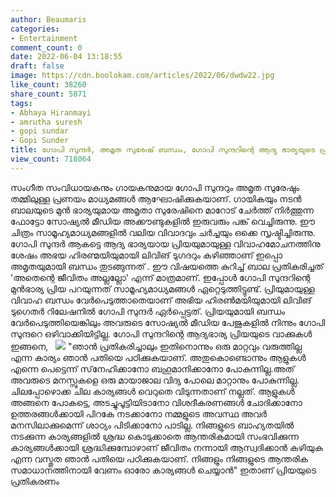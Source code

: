 ```yaml
---
author: Beaumaris
categories:
- Entertainment
comment_count: 0
date: 2022-06-04 13:18:55
draft: false
image: https://cdn.boolokam.com/articles/2022/06/dwdw22.jpg
like_count: 38260
share_count: 5871
tags:
- Abhaya Hiranmayi
- amrutha suresh
- gopi sundar
- Gopi Sunder
title: ഗോപി സുന്ദർ, അമൃത സുരേഷ് ബന്ധം, ഗോപി സുന്ദറിന്റെ ആദ്യ ഭാര്യയുടെ പ്രതികരണം ശ്രദ്ധിക്കപ്പെടുന്നു
view_count: 718064
---
```


സംഗീത സംവിധായകനും ഗായകനുമായ ഗോപി സുന്ദറും അമൃത സുരേഷും തമ്മിലുള്ള പ്രണയം മാധ്യമങ്ങൾ ആഘോഷിക്കുകയാണ്. ഗായികയും നടൻ ബാലയുടെ മുൻ ഭാര്യയുമായ അമൃതാ സുരേഷിനെ മാറോട് ചേർത്ത് നിർത്തുന്ന ഫോട്ടോ സോഷ്യൽ മീഡിയ അക്കൗണ്ടുകളിൽ ഇരുവരും പങ്ക് വെച്ചിരുന്നു. ഈ ചിത്രം സാമൂഹ്യമാധ്യമങ്ങളിൽ വലിയ വിവാദവും ചർച്ചയും ഒക്കെ സൃഷ്ടിച്ചിരുന്നു. ഗോപി സുന്ദർ ആകട്ടെ ആദ്യ ഭാര്യയായ പ്രിയയുമായുള്ള വിവാഹമോചനത്തിനു ശേഷം അഭയ ഹിരണ്മയിയുമായി ലിവിങ് ടുഗദറും കഴിഞ്ഞാണ് ഇപ്പൊ അമൃതയുമായി ബന്ധം തുടങ്ങുന്നത് . ഈ വിഷയത്തെ കുറിച്ച് ബാല പ്രതികരിച്ചത് 'അതെന്റെ ജീവിതം അല്ലല്ലോ' എന്ന് മാത്രമാണ്. ഇപ്പോൾ ഗോപി സുന്ദറിന്റെ മുൻഭാര്യ പ്രിയ പറയുന്നത് സാമൂഹ്യമാധ്യമങ്ങൾ ഏറ്റെടുത്തിട്ടുണ്ട്. പ്രിയുമായുള്ള വിവാഹ ബന്ധം വേർപെടുത്താതെയാണ് അഭിയ ഹിരൺമയിയുമായി ലിവിങ് ടുഗെതർ റിലേഷനിൽ ഗോപി സുന്ദർ ഏർപ്പെട്ടത്. പ്രിയയുമായി ബന്ധം വേർപെടുത്തിയെങ്കിലും അവരുടെ സോഷ്യൽ മീഡിയ പേജുകളിൽ നിന്നും ഗോപി സുന്ദറെ ഒഴിവാക്കിയിട്ടില്ല. ഗോപി സുന്ദറിന്റെ ആദ്യഭാര്യ പ്രിയയുടെ വാക്കുകൾ ഇങ്ങനെ, &nbsp; ![](https://cdn.boolokam.com/articles/2022/06/dwdw22.jpg) "ഞാൻ പ്രതികരിച്ചാലും ഇതിനൊന്നും ഒരു മാറ്റവും വരുത്തില്ല എന്ന കാര്യം ഞാൻ പതിയെ പഠിക്കുകയാണ്. അതുകൊണ്ടൊന്നും ആളുകൾ എന്നെ പെട്ടെന്ന് സ്‌നേഹിക്കാനോ ബഹുമാനിക്കാനോ പോകുന്നില്ല.അത് അവരുടെ മനസ്സുകളെ ഒരു മായാജാല വിദ്യ പോലെ മാറ്റാനും പോകുന്നില്ല. ചിലപ്പോഴൊക്ക ചില കാര്യങ്ങൾ വെറുതെ വിടുന്നതാണ് നല്ലത്. ആളുകൾ അങ്ങനെ പോകട്ടെ, അടച്ചുപൂട്ടിയിടാനോ വിശദീകരണങ്ങൾ ചോദിക്കാനോ ഉത്തരങ്ങൾക്കായി പിറകേ നടക്കാനോ നമ്മളുടെ അവസ്ഥ അവർ മനസിലാക്കുമെന്ന് ശാഠ്യം പിടിക്കാനോ പാടില്ല. നിങ്ങളുടെ ബാഹ്യതയിൽ നടക്കുന്ന കാര്യങ്ങളിൽ ശ്രദ്ധ കൊടുക്കാതെ ആന്തരികമായി സംഭവിക്കുന്ന കാര്യങ്ങൾക്കായി ശ്രദ്ധിക്കുമ്പോഴാണ് ജീവിതം നന്നായി ആസ്വദിക്കാൻ കഴിയുക എന്ന വസ്തുത ഞാൻ പതിയെ പഠിക്കുകയാണ്. നിങ്ങളും നിങ്ങളുടെ ആന്തരിക സമാധാനത്തിനായി വേണം ഓരോ കാര്യങ്ങൾ ചെയ്യാൻ" ഇതാണ് പ്രിയയുടെ പ്രതികരണം &nbsp; &nbsp;